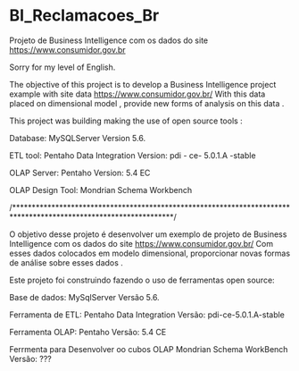 # BI_Reclamacoes_Br

Projeto de Business Intelligence com os dados do site https://www.consumidor.gov.br 

Sorry for my level of English.

The objective of this project is to develop a Business Intelligence project example with site data https://www.consumidor.gov.br/
With this data placed on dimensional model , provide new forms of analysis on this data .

This project was building making the use of open source tools :

Database: MySQLServer Version 5.6.

ETL tool: Pentaho Data Integration
Version: pdi - ce- 5.0.1.A -stable

OLAP Server: Pentaho
Version: 5.4 EC

OLAP Design Tool: Mondrian Schema Workbench

/*****************************************************************************************************************/


O objetivo desse projeto é desenvolver um exemplo de projeto de Business Intelligence com os dados do site https://www.consumidor.gov.br/ 
Com esses dados colocados em modelo dimensional, proporcionar novas formas de análise sobre esses dados . 

Este projeto foi construindo fazendo o uso de ferramentas open source: 

Base de dados: MySqlServer Versão 5.6. 

Ferramenta de ETL: Pentaho Data Integration 
Versão: pdi-ce-5.0.1.A-stable

Ferramenta OLAP: Pentaho 
Versão: 5.4 CE

Ferrmenta para Desenvolver oo cubos OLAP Mondrian Schema WorkBench 
Versão: ???
